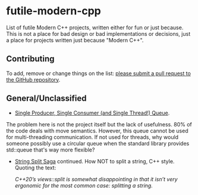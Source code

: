 # futile-modern-cpp
List of futile Modern C++ projects, written either for fun or just because. 
This is not a place for bad design or bad implementations or decisions, just a place for projects written just because "Modern C++".

## Contributing 

To add, remove or change things on the list:
[please submit a pull request to the GitHub repository](https://github.com/HFTrader/futile-modern-cpp).



## General/Unclassified

- [Single Producer, Single Consumer (and Single Thread!) Queue](https://github.com/SteveZhangSZ/ConstexprCircularQueue). 

The problem here is not the project itself but the lack of usefulness. 80% of the code deals with move semantics. However, this queue cannot be used for multi-threading communication. If not used for threads, why would someone possibly use a circular queue when the standard library provides std::queue that's way more flexible?

- [String Split Saga](https://brevzin.github.io/c++/2020/07/06/split-view/) continued. How NOT to split a string, C++ style. Quoting the text: 

    *C++20’s views::split is somewhat disappointing in that it isn’t very ergonomic for the most common case: splitting a string.*



